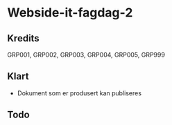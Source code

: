 # Webside-it-fagdag-2

## Kredits
GRP001, GRP002, GRP003, GRP004, GRP005, GRP999
## Klart

* Dokument som er produsert kan publiseres


## Todo
